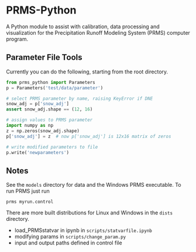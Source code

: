 # PRMS-Python
A Python module to assist with calibration, data processing and visualization for the Precipitation Runoff Modeling System (PRMS) computer program.

## Parameter File Tools

Currently you can do the following, starting from the root directory.

```python
from prms_python import Parameters
p = Parameters('test/data/parameter')

# select PRMS parameter by name, raising KeyError if DNE
snow_adj = p['snow_adj']
assert snow_adj.shape == (12, 16)

# assign values to PRMS parameter
import numpy as np
z = np.zeros(snow_adj.shape)
p['snow_adj'] = z  # now p['snow_adj'] is 12x16 matrix of zeros

# write modified parameters to file
p.write('newparameters')
```

## Notes

See the `models` directory for data and the Windows PRMS executable. To run PRMS just run

```
prms myrun.control
```

There are more built distributions for Linux and Windows in the `dists` directory.

* load_PRMSstatvar in ipynb in `scripts/statvarfile.ipynb`
* modifying params in `scripts/change_param.py`
* input and output paths defined in control file

